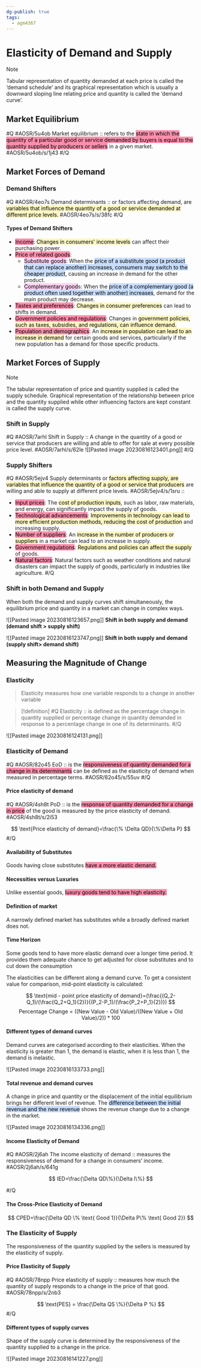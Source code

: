 ```yaml
---
dg-publish: true
tags:
  - agm4367
---
```

# Elasticity of Demand and Supply  

>[!Note]
>Tabular representation of quantity demanded at each price is called the ‘demand  schedule’ and its graphical representation which is usually a downward sloping line  relating price and quantity is called the ‘demand curve’. 

## Market Equilibrium
#Q #AOSR/5u4ob
Market equilibrium :: refers to the <mark style="background: #FF5582A6;">state in which the quantity of a particular good or service demanded by buyers is equal to the quantity supplied by producers or sellers</mark> in a given market.  #AOSR/5u4ob/s/1j43
#/Q 
## Market Forces of Demand  

### Demand Shifters
#Q #AOSR/4eo7s
Demand determinants :: or factors affecting demand, are <mark style="background: #FFF3A3A6;">variables that influence the quantity of a good or service demanded  at different price levels. </mark> #AOSR/4eo7s/s/38fc
#/Q

#### Types of Demand Shifters
- <mark style="background: #FF5582A6;">Income</mark>: <mark style="background: #FFF3A3A6;">Changes in consumers' income levels</mark> can affect their purchasing power.
- <mark style="background: #FF5582A6;">Price of related goods</mark>:
	- <mark style="background: #FFB8EBA6;">Substitute goods</mark>: When the <mark style="background: #ADCCFFA6;">price of a substitute good (a product that can replace another) increases, consumers may switch to the cheaper product</mark>, causing an increase in demand for the other product.
	- <mark style="background: #FFB8EBA6;">Complementary good</mark>s: When the <mark style="background: #ADCCFFA6;">price of a complementary good (a product often used together with another) increases</mark>, demand for the main product may decrease.
- <mark style="background: #FF5582A6;">Tastes and preferences</mark>: <mark style="background: #FFF3A3A6;">Changes in consumer preferences</mark> can lead to shifts in demand.
- <mark style="background: #FF5582A6;">Government policies and regulations</mark>: Changes in <mark style="background: #FFF3A3A6;">government policies, such as taxes, subsidies, and regulations, can influence demand.</mark>
- <mark style="background: #FF5582A6;">Population and demographics</mark>: An <mark style="background: #FFF3A3A6;">increase in population can lead to an increase in demand</mark> for certain goods and services, particularly if the new population has a demand for those specific products.

## Market Forces of Supply  

>[!Note]
>The tabular representation of price and quantity supplied is called the supply schedule.  Graphical representation of the relationship between price and the quantity supplied  while other influencing factors are kept constant is called the supply curve. 

### Shift in Supply
#Q #AOSR/7arhl
Shift in Supply :: A change in the quantity of a good or service that producers are willing and able to offer for sale at every possible price level. #AOSR/7arhl/s/62le
![[Pasted image 20230816123401.png]]
#/Q 

### Supply Shifters
#Q #AOSR/5ejv4
Supply determinants  or <mark style="background: #FFF3A3A6;">factors affecting supply, are variables that influence the quantity of a good or service that producers</mark> are willing and able to supply at different price levels. #AOSR/5ejv4/s/1sru
::
- <mark style="background: #FF5582A6;">Input prices</mark>: The <mark style="background: #FFF3A3A6;">cost of production inputs</mark>, such as labor, raw materials, and energy, can significantly impact the supply of goods.
- <mark style="background: #FF5582A6;">Technological advancements</mark>: <mark style="background: #FFF3A3A6;">Improvements in technology can lead to more efficient production methods, reducing the cost of production</mark> and increasing supply. 
- <mark style="background: #FF5582A6;">Number of suppliers</mark>: An <mark style="background: #FFF3A3A6;">increase in the number of producers or suppliers</mark> in a market can lead to an increase in supply.
- <mark style="background: #FF5582A6;">Government regulations</mark>: <mark style="background: #FFF3A3A6;">Regulations and policies can affect the supply</mark> of goods.
- <mark style="background: #FF5582A6;">Natural factors</mark>: Natural factors such as weather conditions and natural disasters can impact the supply of goods, particularly in industries like agriculture.
#/Q
### Shift in both Demand and Supply

When both the demand and supply curves shift simultaneously, the equilibrium price and quantity in a market can change in complex ways.

![[Pasted image 20230816123657.png]]
**Shift in both supply and demand (demand shift > supply shift)**

![[Pasted image 20230816123747.png]]
**Shift in both supply and demand (supply shift> demand shift)**

## Measuring the Magnitude of Change

### Elasticity

> Elasticity measures how one variable responds to a change in another variable

> [!definition]
>  #Q
>  Elasticity :: is defined as the percentage change in quantity supplied or percentage change in quantity demanded in response to a percentage change in one of its determinants.
>  #/Q 

![[Pasted image 20230816124131.png]]

### Elasticity of Demand
#Q #AOSR/82o45
EoD :: is the <mark style="background: #FF5582A6;">responsiveness of quantity demanded for a change in its determinants</mark> can be defined as the elasticity of demand when measured in percentage terms. #AOSR/82o45/s/55uv
#/Q 
#### Price elasticity of demand
#Q #AOSR/4sh8t
PoD :: is the <mark style="background: #FF5582A6;">response of quantity demanded for a change in price</mark> of the good is measured by the price elasticity of demand. #AOSR/4sh8t/s/2i53

$$
\text{Price elasticity of demand}=\frac{\% \Delta QD}{\%\Delta P}
$$
#/Q 
#### Availability of Substitutes
Goods having close substitutes <mark style="background: #FF5582A6;">have a more elastic demand.</mark>

#### Necessities versus Luxuries
Unlike essential goods, <mark style="background: #FF5582A6;">luxury goods tend to have high elasticity.</mark>

#### Definition of market
A narrowly defined market has substitutes while a broadly defined market does not.

#### Time Horizon
Some goods tend to have more elastic demand over a longer time period. It provides them adequate chance to get adjusted for close substitutes and to cut down the consumption

The elasticities can be different along a demand curve. To get a consistent value for comparison, mid-point elasticity is calculated:

$$
\text{mid - point price elasticity of demand}=(\frac{(Q_2-Q_1)/(\frac{Q_2+Q_1}{2})}{(P_2-P_1)/(\frac{P_2+P_1}{2})})
$$
$$
\text{Percentage Change = }((\text{New Value - Old Value}) / ((\text{New Value + Old Value}) / 2)) * 100%
$$
#### Different types of demand curves
Demand curves are categorised according to their elasticities. When the elasticity is greater than 1, the demand is elastic, when it is less than 1, the demand is inelastic.

![[Pasted image 20230816133733.png]]

#### Total revenue and demand curves

A change in price and quantity or the displacement of the initial equilibrium brings her different level of revenue. The <mark style="background: #ADCCFFA6;">difference between the initial revenue and the new revenue</mark> shows the revenue change due to a change in the market.

![[Pasted image 20230816134336.png]]

#### Income Elasticity of Demand
#Q #AOSR/2j6ah
The income elasticity of demand :: measures the responsiveness of demand for a change in consumers’ income. #AOSR/2j6ah/s/641g

$$
IED=\frac{\Delta QD\%}{\Delta I\%}
$$

#/Q 
#### The Cross-Price Elasticity of Demand

$$
CPED=\frac{\Delta QD \% \text{ Good 1}}{\Delta P\% \text{ Good 2}}
$$
### The Elasticity of Supply
The responsiveness of the quantity supplied by the sellers is measured by the elasticity of supply.

#### Price Elasticity of Supply
#Q #AOSR/78npp
Price elasticity of supply :: measures how much the quantity of supply responds to a change in the price of that good. #AOSR/78npp/s/2nb3

$$
\text{PES} = \frac{\Delta QS \%}{\Delta P %}
$$
#/Q 
#### Different types of supply curves
Shape of the supply curve is determined by the responsiveness of the quantity supplied to a change in the price.

![[Pasted image 20230816141227.png]]
